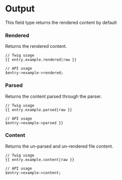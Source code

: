 # Output

This field type returns the rendered content by default

### Rendered

Returns the rendered content.

```
// Twig usage
{{ entry.example.rendered|raw }}

// API usage
$entry->example->rendered;
```

### Parsed

Returns the content parsed through the parser.

```
// Twig usage
{{ entry.example.parsed|raw }}

// API usage
$entry->example->parsed }}
```

### Content

Returns the un-parsed and un-rendered file content.

```
// Twig usage
{{ entry.example.content|raw }}

// API usage
$entry->example->content;
```
